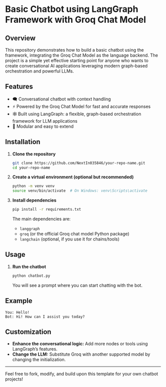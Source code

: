 # Basic Chatbot using LangGraph Framework with Groq Chat Model

## Overview

This repository demonstrates how to build a basic chatbot using the  framework, integrating the Groq Chat Model as the language backend. The project is a simple yet effective starting point for anyone who wants to create conversational AI applications leveraging modern graph-based orchestration and powerful LLMs.

## Features

- 🗨️ Conversational chatbot with context handling
- ⚡ Powered by the Groq Chat Model for fast and accurate responses
- 🕸️ Built using LangGraph: a flexible, graph-based orchestration framework for LLM applications
- 🧩 Modular and easy to extend

## Installation

1. **Clone the repository**
   ```bash
   git clone https://github.com/NextIn035846/your-repo-name.git
   cd your-repo-name
   ```

2. **Create a virtual environment (optional but recommended)**
   ```bash
   python -m venv venv
   source venv/bin/activate  # On Windows: venv\Scripts\activate
   ```

3. **Install dependencies**
   ```bash
   pip install -r requirements.txt
   ```

   The main dependencies are:
   - `langgraph`
   - `groq` (or the official Groq chat model Python package)
   - `langchain` (optional, if you use it for chains/tools)

## Usage

1. **Run the chatbot**
   ```bash
   python chatbot.py
   ```

   You will see a prompt where you can start chatting with the bot.

## Example

```
You: Hello!
Bot: Hi! How can I assist you today?
```

## Customization

- **Enhance the conversational logic:** Add more nodes or tools using LangGraph’s features.
- **Change the LLM:** Substitute Groq with another supported model by changing the initialization.

---

Feel free to fork, modify, and build upon this template for your own chatbot projects!
